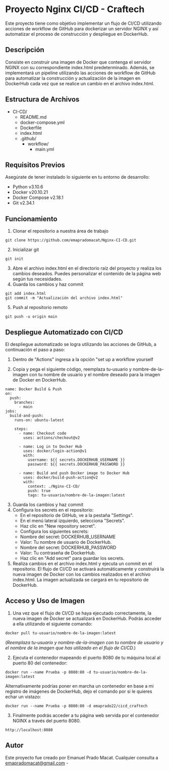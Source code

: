 # Proyecto Nginx CI/CD - Craftech

Este proyecto tiene como objetivo implementar un flujo de CI/CD utilizando acciones de workflow de GitHub para dockerizar un servidor NGINX y así automatizar el proceso de construcción y despliegue en DockerHub.


## Descripción

Consiste en construir una imagen de Docker que contenga el servidor NGINX con su correspondiente index.html predeterminado. Además, se implementará un pipeline utilizando las acciones de workflow de GitHub para automatizar la construcción y actualización de la imagen en DockerHub cada vez que se realice un cambio en el archivo index.html.


## Estructura de Archivos

- CI-CD/
  - README.md
  - docker-compose.yml
  - Dockerfile
  - index.html
  - .github/
     - workflow/
         - main.yml 


## Requisitos Previos

Asegúrate de tener instalado lo siguiente en tu entorno de desarrollo:
- Python v3.10.6
- Docker v20.10.21
- Docker Compose v2.18.1
- Git v2.34.1


## Funcionamiento

1. Clonar el repositorio a nuestra área de trabajo
```
git clone https://github.com/emapradomacat/Nginx-CI-CD.git
```
2. Inicializar git 
```
git init
```
3. Abre el archivo index.html en el directorio raíz del proyecto y realiza los cambios deseados. Puedes personalizar el contenido de la página web según tus necesidades.
4. Guarda los cambios y haz commit
```
git add index.html
git commit -m "Actualización del archivo index.html"
```
5. Push al repositorio remoto
```
git push -u origin main
```


## Despliegue Automatizado con CI/CD

El despliegue automatizado se logra utilizando las acciones de GitHub, a continuación el paso a paso:

1. Dentro de "Actions" ingresa a la opción "set up a workflow yourself

2. Copia y pega el siguiente código, reemplaza tu-usuario y nombre-de-la-imagen con tu nombre de usuario y el nombre deseado para la imagen de Docker en DockerHub.
```
name: Docker Build & Push
on:
  push:
    branches:
      - main
jobs:
  build-and-push:
    runs-on: ubuntu-latest

    steps:
      - name: Checkout code
        uses: actions/checkout@v2

      - name: Log in to Docker Hub
        uses: docker/login-action@v1
        with:
          username: ${{ secrets.DOCKERHUB_USERNAME }}
          password: ${{ secrets.DOCKERHUB_PASSWORD }}

      - name: Build and push Docker image to Docker Hub
        uses: docker/build-push-action@v2
        with:
          context: ./Nginx-CI-CD/
          push: true
          tags: tu-usuario/nombre-de-la-imagen:latest
```

3. Guarda los cambios y haz commit
4. Configura los secrets en el repositorio:
   - En el repositorio de GitHub, ve a la pestaña "Settings".
   - En el menú lateral izquierdo, selecciona "Secrets".
   - Haz clic en "New repository secret".
   - Configura los siguientes secrets:
   - Nombre del secret: DOCKERHUB_USERNAME
   - Valor: Tu nombre de usuario de DockerHub.
   - Nombre del secret: DOCKERHUB_PASSWORD
   - Valor: Tu contraseña de DockerHub.
   - Haz clic en "Add secret" para guardar los secrets.
5. Realiza cambios en el archivo index.html y ejecuta un commit en el repositorio. El flujo de CI/CD se activará automáticamente y construirá la nueva imagen de Docker con los cambios realizados en el archivo index.html. La imagen actualizada se cargará en tu repositorio de DockerHub.


## Acceso y Uso de Imagen

1. Una vez que el flujo de CI/CD se haya ejecutado correctamente, la nueva imagen de Docker se actualizará en DockerHub. Podrás acceder a ella utilizando el siguiente comando:
```
docker pull tu-usuario/nombre-de-la-imagen:latest
```
(*Reemplaza tu-usuario y nombre-de-la-imagen con tu nombre de usuario y el nombre de la imagen que has utilizado en el flujo de CI/CD.*)

2. Ejecuta el contenedor mapeando el puerto 8080 de tu máquina local al puerto 80 del contenedor:

```
docker run --name Prueba -p 8080:80 -d tu-usuario/nombre-de-la-imagen:latest

```
Alternativamente podrías poner en marcha un contenedor en base a mi registro de imágenes de DockerHub, dejo el comando por si le quieres echar un vistazo:
```
docker run --name Prueba -p 8080:80 -d emaprado22/cicd_craftech   
```
3. Finalmente podrás acceder a tu página web servida por el contenedor NGINX a través del puerto 8080.
```
http://localhost:8080 
```



## Autor

Este proyecto fue creado por Emanuel Prado Macat.
Cualquier consulta a emapradomacat@gmail.com -

